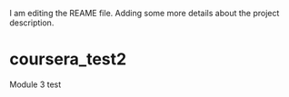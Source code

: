I am editing the REAME file. Adding some more details about the project description.
# coursera_test2
Module 3 test

